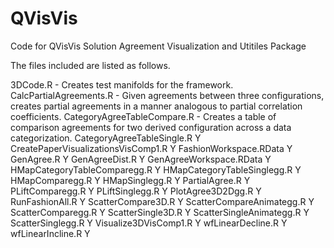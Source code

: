 # QVisVis
Code for QVisVis Solution Agreement Visualization and Utitiles Package

The files included are listed as follows.

3DCode.R - Creates test manifolds for the framework.
CalcPartialAgreements.R	- Given agreements between three configurations, creates partial agreements in a manner analogous to partial correlation coefficients.
CategoryAgreeTableCompare.R	- Creates a table of comparison agreements for two derived configuration across a data categorization.
CategoryAgreeTableSingle.R	Y
CreatePaperVisualizationsVisComp1.R	Y
FashionWorkspace.RData	Y
GenAgree.R	Y
GenAgreeDist.R	Y
GenAgreeWorkspace.RData	Y
HMapCategoryTableComparegg.R	Y
HMapCategoryTableSinglegg.R	Y
HMapComparegg.R	Y
HMapSinglegg.R	Y
PartialAgree.R	Y
PLiftComparegg.R	Y
PLiftSinglegg.R	Y
PlotAgree3D2Dgg.R	Y
RunFashionAll.R	Y
ScatterCompare3D.R	Y
ScatterCompareAnimategg.R	Y
ScatterComparegg.R	Y
ScatterSingle3D.R	Y
ScatterSingleAnimategg.R	Y
ScatterSinglegg.R	Y
Visualize3DVisComp1.R	Y
wfLinearDecline.R	Y
wfLinearIncline.R	Y
